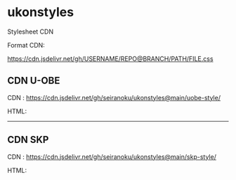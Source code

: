 # ukonstyles

Stylesheet CDN 

Format CDN:

https://cdn.jsdelivr.net/gh/USERNAME/REPO@BRANCH/PATH/FILE.css

CDN U-OBE 
-------------------------------------------------
CDN : https://cdn.jsdelivr.net/gh/seiranoku/ukonstyles@main/uobe-style/

HTML:
<link rel="stylesheet" href="https://cdn.jsdelivr.net/gh/seiranoku/ukonstyles@main/uobe-style/themes/viva-light/theme.css">
<link rel="stylesheet" href="https://cdn.jsdelivr.net/gh/seiranoku/ukonstyles@main/uobe-style/custom-styles.css">
<link rel="stylesheet" href="https://cdn.jsdelivr.net/gh/seiranoku/ukonstyles@main/uobe-style/ukonstyles.css">
<link rel="stylesheet" href="https://cdn.jsdelivr.net/gh/seiranoku/ukonstyles@main/uobe-style/static/css/main.css">

********************

CDN SKP
-------------------------------------------------
CDN : https://cdn.jsdelivr.net/gh/seiranoku/ukonstyles@main/skp-style/

HTML:
<link rel="stylesheet" href="https://cdn.jsdelivr.net/gh/seiranoku/ukonstyles@main/skp-style/themes/viva-light/theme.css">
<link rel="stylesheet" href="https://cdn.jsdelivr.net/gh/seiranoku/ukonstyles@main/skp-style/custom-styles.css">
<link rel="stylesheet" href="https://cdn.jsdelivr.net/gh/seiranoku/ukonstyles@main/skp-style/ukonstyles.css">
<link rel="stylesheet" href="https://cdn.jsdelivr.net/gh/seiranoku/ukonstyles@main/skp-style/static/css/main.css">
